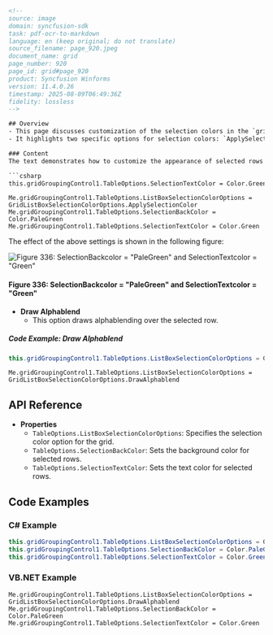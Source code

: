 ```html
<!-- 
source: image
domain: syncfusion-sdk
task: pdf-ocr-to-markdown
language: en (keep original; do not translate)
source_filename: page_920.jpeg
document_name: grid
page_number: 920
page_id: grid#page_920
product: Syncfusion Winforms
version: 11.4.0.26
timestamp: 2025-08-09T06:49:36Z
fidelity: lossless
-->

## Overview
- This page discusses customization of the selection colors in the `gridGroupingControl` using `SelectionBackColor` and `SelectionTextColor` properties in both C# and VB.NET.
- It highlights two specific options for selection colors: `ApplySelectionColor` and `DrawAlphablend`.

### Content
The text demonstrates how to customize the appearance of selected rows in a grid:

```csharp
this.gridGroupingControl1.TableOptions.SelectionTextColor = Color.Green;
```

```vb.net
Me.gridGroupingControl1.TableOptions.ListBoxSelectionColorOptions = GridListBoxSelectionColorOptions.ApplySelectionColor
Me.gridGroupingControl1.TableOptions.SelectionBackColor = Color.PaleGreen
Me.gridGroupingControl1.TableOptions.SelectionTextColor = Color.Green
```

The effect of the above settings is shown in the following figure:

![](https://i.imgur.com/1.png "Figure 336: SelectionBackcolor = \"PaleGreen\" and SelectionTextcolor = \"Green\"")

#### Figure 336: SelectionBackcolor = "PaleGreen" and SelectionTextcolor = "Green"

- **Draw Alphablend**
  - This option draws alphablending over the selected row.

##### Code Example: Draw Alphablend

```csharp
this.gridGroupingControl1.TableOptions.ListBoxSelectionColorOptions = GridListBoxSelectionColorOptions.DrawAlphablend;
```

```vb.net
Me.gridGroupingControl1.TableOptions.ListBoxSelectionColorOptions = GridListBoxSelectionColorOptions.DrawAlphablend
```

## API Reference
- **Properties**
  - `TableOptions.ListBoxSelectionColorOptions`: Specifies the selection color option for the grid.
  - `TableOptions.SelectionBackColor`: Sets the background color for selected rows.
  - `TableOptions.SelectionTextColor`: Sets the text color for selected rows.

## Code Examples

### C# Example
```csharp
this.gridGroupingControl1.TableOptions.ListBoxSelectionColorOptions = GridListBoxSelectionColorOptions.DrawAlphablend;
this.gridGroupingControl1.TableOptions.SelectionBackColor = Color.PaleGreen;
this.gridGroupingControl1.TableOptions.SelectionTextColor = Color.Green;
```

### VB.NET Example
```vb.net
Me.gridGroupingControl1.TableOptions.ListBoxSelectionColorOptions = GridListBoxSelectionColorOptions.DrawAlphablend
Me.gridGroupingControl1.TableOptions.SelectionBackColor = Color.PaleGreen
Me.gridGroupingControl1.TableOptions.SelectionTextColor = Color.Green
```

<!-- tags: [gridGroupingControl, selectioncolor, drawalphablend, applyselectioncolor] keywords: [grid, selection, backcolor, textcolor, customization, alphablending] -->
```